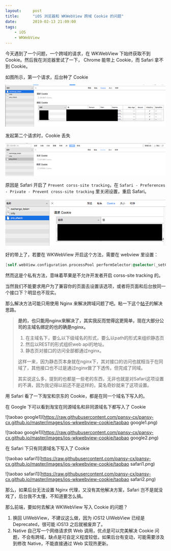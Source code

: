 ```yaml
---
layout:     post
title:      "iOS 浏览器和 WKWebView 跨域 Cookie 的问题"
date:       2019-02-13 21:09:00
tags:
    - iOS
    - WKWebView
---
```


今天遇到了一个问题，一个跨域的请求，在 WKWebView 下始终获取不到 Cookie。然后我在浏览器里试了一下， Chrome 能带上 Cookie，而 Safari 拿不到 Cookie。

如图所示，第一个请求，后台种了 Cookie

![safari-first-cookie](https://raw.githubusercontent.com/pansy-cx/pansy-cx.github.io/master/images/ios-wkwebview-cookie/safari-first-cookie.png)

发起第二个请求时，Cookie 丢失

![safari-second-cookie](https://raw.githubusercontent.com/pansy-cx/pansy-cx.github.io/master/images/ios-wkwebview-cookie/safari-second-cookie.png)

原因是 Safari 开启了 `Prevent corss-site tracking`，在 `Safari - Preferences - Private - Prevent cross-site tracking` 里关闭设置，重启 Safari。

![safari-has-cookie](https://raw.githubusercontent.com/pansy-cx/pansy-cx.github.io/master/images/ios-wkwebview-cookie/safari-has-cookie.png)

好的带上了，若要在 WKWebView 开启这个方法，需要在 webview 里设置：

```objective-c
[self.webView.configuration.processPool performSelector:@selector(_setCookieAcceptPolicy:) withObject:NSHTTPCookieAcceptPolicyAlways afterDelay:0];
```

然而这是个私有方法，意味着苹果是不允许开发者开启 corss-site tracking 的。

当然我们不能要求用户为了兼容你的页面去设置该选项，或者将页面和后台放同一个接口下？明显也不现实。

那么解决方法可能只用使用 Nginx 来解决跨域问题了吧。粘一下这个[帖子](http://chenkuan.cc/2017/08/27/1/)的解决思路。

>**是的，也只能用nginx来解决了，其实我反而觉得这更简单，现在大部分公司的主域名绑定的也的确是nginx。**
>
>1. 在主域名下，要么以下级域名的形式，要么以path的形式来组织静态页
>2. 然后以REST的形式组织web api的地址。
>3. 静态页对接口的访问全部都通过nginx。
>
>这样一来，因为静态页本身就在nginx下，其对接口的访问也就相当于在同域了，其他接口也不过是通过nginx做了下透传。但完成了同域。
>
>其实说这么多，提到的也都是一些老的东西，无非也就是对Safari这项设置的不满，因为我记得以前还不是这样的，莫名奇妙就来了这项设置。

用 Safari 看了一下淘宝和京东的 Cookie，都是在同一个域名下写入的。

在 Google 下可以看到淘宝在同源域名和非同源域名下都写入了 Cookie

![taobao google1](https://raw.githubusercontent.com/pansy-cx/pansy-cx.github.io/master/images/ios-wkwebview-cookie/taobao google1.png)

![taobao google1](https://raw.githubusercontent.com/pansy-cx/pansy-cx.github.io/master/images/ios-wkwebview-cookie/taobao google2.png)

在 Safari 下只有同源域名下写入了 Cookie

![taobao safari1](https://raw.githubusercontent.com/pansy-cx/pansy-cx.github.io/master/images/ios-wkwebview-cookie/taobao safari1.png)

![taobao safari1](https://raw.githubusercontent.com/pansy-cx/pansy-cx.github.io/master/images/ios-wkwebview-cookie/taobao safari2.png)

那么，如果后台无法设置 Nginx 代理，又没有其他解决方案，Safari 岂不是就没戏了，后台我不太懂，不知道要怎么搞。

那么前端，要如何去解决 WKWebView 写入 Cookie 的问题？

1. 换回 UIWebView，不建议这么做，因为 iOS12 UIWebView 已经是 Deprecated，很可能 iOS13 之后就被废弃了。
2. Native 自己写一个网络请求供 Web 调用，优点是可以完美解决 Cookie 问题，不会有跨域，缺点是可自定义程度较低，如果后台有变动，可能需要涉及到修改 Native，不能直接通过 Web 实现热更新。